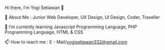 Hi there, I’m Yogi Setiawan 👋

🧑 About Me : Junior Web Developer, UX Design, UI Design, Coder, Traveller

🌱 I’m currently learning Javascript Programming Language, PHP Programming Language, HTML & CSS

📫 How to reach me : E - Mail/yogisetiawan332@gmail.com
